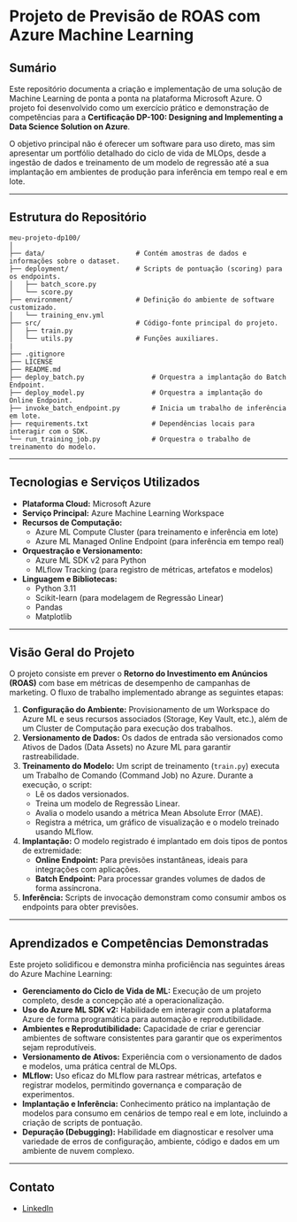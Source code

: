 # Projeto de Previsão de ROAS com Azure Machine Learning

## Sumário

Este repositório documenta a criação e implementação de uma solução de Machine Learning de ponta a ponta na plataforma Microsoft Azure. O projeto foi desenvolvido como um exercício prático e demonstração de competências para a **Certificação DP-100: Designing and Implementing a Data Science Solution on Azure**.

O objetivo principal não é oferecer um software para uso direto, mas sim apresentar um portfólio detalhado do ciclo de vida de MLOps, desde a ingestão de dados e treinamento de um modelo de regressão até a sua implantação em ambientes de produção para inferência em tempo real e em lote.

---

## Estrutura do Repositório

```
meu-projeto-dp100/
│
├── data/                       # Contém amostras de dados e informações sobre o dataset.
├── deployment/                 # Scripts de pontuação (scoring) para os endpoints.
│   ├── batch_score.py
│   └── score.py
├── environment/                # Definição do ambiente de software customizado.
│   └── training_env.yml
├── src/                        # Código-fonte principal do projeto.
│   ├── train.py
│   └── utils.py                # Funções auxiliares.
|
├── .gitignore
├── LICENSE
├── README.md
├── deploy_batch.py                 # Orquestra a implantação do Batch Endpoint.
├── deploy_model.py                 # Orquestra a implantação do Online Endpoint.
├── invoke_batch_endpoint.py        # Inicia um trabalho de inferência em lote.
├── requirements.txt                # Dependências locais para interagir com o SDK.
└── run_training_job.py             # Orquestra o trabalho de treinamento do modelo.
```

---

## Tecnologias e Serviços Utilizados

* **Plataforma Cloud:** Microsoft Azure
* **Serviço Principal:** Azure Machine Learning Workspace
* **Recursos de Computação:**
    * Azure ML Compute Cluster (para treinamento e inferência em lote)
    * Azure ML Managed Online Endpoint (para inferência em tempo real)
* **Orquestração e Versionamento:**
    * Azure ML SDK v2 para Python
    * MLflow Tracking (para registro de métricas, artefatos e modelos)
* **Linguagem e Bibliotecas:**
    * Python 3.11
    * Scikit-learn (para modelagem de Regressão Linear)
    * Pandas 
    * Matplotlib

---

## Visão Geral do Projeto

O projeto consiste em prever o **Retorno do Investimento em Anúncios (ROAS)** com base em métricas de desempenho de campanhas de marketing. O fluxo de trabalho implementado abrange as seguintes etapas:

1.  **Configuração do Ambiente:** Provisionamento de um Workspace do Azure ML e seus recursos associados (Storage, Key Vault, etc.), além de um Cluster de Computação para execução dos trabalhos.
2.  **Versionamento de Dados:** Os dados de entrada são versionados como Ativos de Dados (Data Assets) no Azure ML para garantir rastreabilidade.
3.  **Treinamento do Modelo:** Um script de treinamento (`train.py`) executa um Trabalho de Comando (Command Job) no Azure. Durante a execução, o script:
    * Lê os dados versionados.
    * Treina um modelo de Regressão Linear.
    * Avalia o modelo usando a métrica Mean Absolute Error (MAE).
    * Registra a métrica, um gráfico de visualização e o modelo treinado usando MLflow.
4.  **Implantação:** O modelo registrado é implantado em dois tipos de pontos de extremidade:
    * **Online Endpoint:** Para previsões instantâneas, ideais para integrações com aplicações.
    * **Batch Endpoint:** Para processar grandes volumes de dados de forma assíncrona.
5.  **Inferência:** Scripts de invocação demonstram como consumir ambos os endpoints para obter previsões.

---

## Aprendizados e Competências Demonstradas

Este projeto solidificou e demonstra minha proficiência nas seguintes áreas do Azure Machine Learning:

* **Gerenciamento do Ciclo de Vida de ML:** Execução de um projeto completo, desde a concepção até a operacionalização.
* **Uso do Azure ML SDK v2:** Habilidade em interagir com a plataforma Azure de forma programática para automação e reprodutibilidade.
* **Ambientes e Reprodutibilidade:** Capacidade de criar e gerenciar ambientes de software consistentes para garantir que os experimentos sejam reprodutíveis.
* **Versionamento de Ativos:** Experiência com o versionamento de dados e modelos, uma prática central de MLOps.
* **MLflow:** Uso eficaz do MLflow para rastrear métricas, artefatos e registrar modelos, permitindo governança e comparação de experimentos.
* **Implantação e Inferência:** Conhecimento prático na implantação de modelos para consumo em cenários de tempo real e em lote, incluindo a criação de scripts de pontuação.
* **Depuração (Debugging):** Habilidade em diagnosticar e resolver uma variedade de erros de configuração, ambiente, código e dados em um ambiente de nuvem complexo.

---

## Contato

* [LinkedIn](https://www.linkedin.com/in/thiago-mustasheep/)